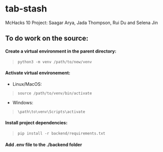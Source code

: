 # tab-stash
McHacks 10 Project: Saagar Arya, Jada Thompson, Rui Du and Selena Jin


## To do work on the source:


#### Create a virtual environment in the parent directory:

> `python3 -m venv /path/to/new/venv`

#### Activate virtual environement:

- Linux/MacOS:

> `source /path/to/venv/bin/activate`


- Windows:

> `\path\to\venv\Scripts\activate`



#### Install project dependencies:

> `pip install -r backend/requirements.txt`


#### Add .env file to the ./backend folder

